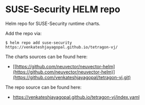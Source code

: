 # SUSE-Security HELM repo
Helm repo for SUSE-Security runtime charts.

Add the repo via:
```console
$ helm repo add suse-security https://venkateshjayagopal.github.io/tetragon-vj/
```

The charts sources can be found here:
* [[https://github.com/neuvector/neuvector-helm](https://github.com/neuvector/neuvector-helm)](https://github.com/venkateshjayagopal/tetragon-vj.git)

The repo source can be found here:
* https://venkateshjayagopal.github.io/tetragon-vj/index.yaml 
